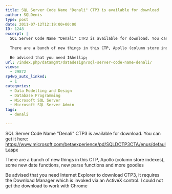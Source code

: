 ```yaml
---
title: SQL Server Code Name "Denali" CTP3 is available for download
author: SQLDenis
type: post
date: 2011-07-12T12:19:00+00:00
ID: 1248
excerpt: |
  SQL Server Code Name "Denali" CTP3 is available for download. You can get it here:
  
  There are a bunch of new things in this CTP, Apollo (column store indexes), some new date functions, new parse functions and more goodies
  
  Be advised that you need I&hellip;
url: /index.php/datamgmt/datadesign/sql-server-code-name-denali/
views:
  - 29872
rp4wp_auto_linked:
  - 1
categories:
  - Data Modelling and Design
  - Database Programming
  - Microsoft SQL Server
  - Microsoft SQL Server Admin
tags:
  - denali

---
```

SQL Server Code Name "Denali" CTP3 is available for download. You can get it here: https://www.microsoft.com/betaexperience/pd/SQLDCTP3CTA/enus/default.aspx

There are a bunch of new things in this CTP, Apollo (column store indexes), some new date functions, new parse functions and more goodies

Be advised that you need Internet Explorer to download CTP3, it requires the Download Manager which is invoked via an ActiveX control. I could not get the download to work with Chrome